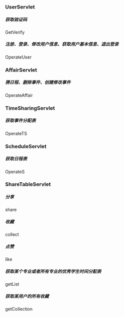 ### UserServlet

##### 获取验证码

GetVerify

##### 注册、登录、修改用户信息、获取用户基本信息、退出登录

OperateUser



### AffairServlet

##### 猜日程、删除事件、创建修改事件

OperateAffair



### TimeSharingServlet

##### 获取事件分配表

OperateTS



### ScheduleServlet

##### 获取日程表

OperateS



### ShareTableServlet

##### 分享

share

##### 收藏

collect

##### 点赞

like

##### 获取某个专业或者所有专业的优秀学生时间分配表

getList

##### 获取某用户的所有收藏

getCollection



